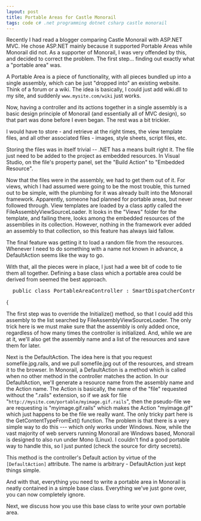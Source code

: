 ```yaml
---
layout: post
title: Portable Areas for Castle Monorail
tags: code c# .net programming dotnet csharp castle monorail
---
```


Recently I had read a blogger comparing Castle Monorail with ASP.NET MVC.  He chose ASP.NET mainly because it supported Portable Areas while Monorail did not.  As a supporter of Monorail, I was very offended by this, and decided to correct the problem.  The first step... finding out exactly what a "portable area" was.

A Portable Area is a piece of functionality, with all pieces bundled up into a single assembly, which can be just "dropped into" an existing website.  Think of a forum or a wiki.  The idea is basically, I could just add wiki.dll to my site, and suddenly `www.mysite.com/wiki` just works.

Now, having a controller and its actions together in a single assembly is a basic design principle of Monorail (and essentially all of MVC design), so that part was done before I even began.  The rest was a bit trickier.

I would have to store - and retrieve at the right times, the view template files, and all other associated files - images, style sheets, script files, etc.

Storing the files was in itself trivial -- .NET has a means built right it. The file just need to be added to the project as embedded resources.  In Visual Studio, on the file's property panel, set the "Build  Action" to "Embedded Resource".

Now that the files were in the assembly, we had to get them out of it. For views, which I had assumed were going to be the most trouble, this turned out to be simple, with the plumbing for it was already built into the Monorail framework.  Apparently, someone had planned for portable areas, but never followed through.  View templates are loaded by a class aptly called the FileAssemblyViewSourceLoader.  It looks in the "Views" folder for the template, and failing there, looks among the embedded resources of the assemblies in its collection.  However, nothing in the framework ever added an assembly to that collection, so this feature has always laid fallow.

The final feature was getting it to load a random file from the resources.  Whenever I need to do something with a name not known in advance, a DefaultAction seems like the way to go.

With that, all the pieces were in place, I just had a wee bit of code to tie them all together.  Defining a base class which a portable area could be derived from seemed the best approach.

<pre class="csharpcode">
  <span class="kwrd">public</span> <span class="kwrd">class</span> PortableAreaController : SmartDispatcherController</pre>
<p>{</p>

The first step was to override the Initialize() method, so that I could add this assembly to the list searched by FileAssemblyViewSourceLoader.  The only trick here is we must make sure that the assembly is only added once, regardless of how many times the controller is initialized.    And, while we are at it, we'll also get the assembly name and a list of the resources and save them for later.

<script src="https://gist.github.com/jamescurran/5493755.js">    </script>

Next is the DefaultAction.  The idea here is that you request somefile.jpg.rails, and we pull somefile.jpg out of the resources, and stream it to the browser.  In Monorail, a DefaultAction is a method which is called when no other method in the controller matches the action.  In our DefaultAction, we'll generate a resource name from the assembly name and the Action name.  The Action is basically, the name of the "file" requested without the ".rails" extension, so if we ask for file "`http://mysite.com/portable/myimage.gif.rails`", then the pseudo-file we are requesting is "myimage.gif.rails" which makes the Action "myimage.gif" which just happens to be the file we really want.  The only tricky part here is the GetContentTypeFromExt() function.  The problem is that there is a very simple way to do this --- which only works under Windows.  Now, while the vast majority of web servers running Monorail are Windows based, Monorail is designed to also run under Mono (Linux).   I couldn't find a good portable way to handle this, so I just punted (check the source for dirty secrets).

<script src="https://gist.github.com/jamescurran/5493750.js">    </script>

This method is the controller's Default action by virtue of the `[DefaultAction]` attribute.  The name is arbitrary - DefaultAction just kept things simple.

And with that, everything you need to write a portable area in Monorail is neatly contained in a simple base class.  Everything we've just gone over, you can now completely ignore.   

Next, we discuss how you use this base class to write your own portable area.
